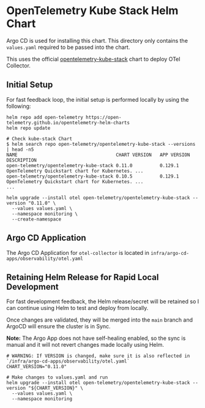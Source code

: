 # OpenTelemetry Kube Stack Helm Chart
Argo CD is used for installing this chart. This directory only contains the `values.yaml` required to be passed into the chart.

This uses the official [opentelemetry-kube-stack](https://github.com/open-telemetry/opentelemetry-helm-charts/tree/main/charts/opentelemetry-kube-stack) chart to deploy OTel Collector.

## Initial Setup
For fast feedback loop, the initial setup is performed locally by using the following:
```shell
helm repo add open-telemetry https://open-telemetry.github.io/opentelemetry-helm-charts
helm repo update

# Check kube-stack Chart
$ helm search repo open-telemetry/opentelemetry-kube-stack --versions | head -n5
NAME                                    CHART VERSION   APP VERSION     DESCRIPTION
open-telemetry/opentelemetry-kube-stack 0.11.0          0.129.1         OpenTelemetry Quickstart chart for Kubernetes. ...
open-telemetry/opentelemetry-kube-stack 0.10.5          0.129.1         OpenTelemetry Quickstart chart for Kubernetes. ...
...

helm upgrade --install otel open-telemetry/opentelemetry-kube-stack --version "0.11.0" \
  --values values.yaml \
  --namespace monitoring \
  --create-namespace
```

## Argo CD Application
The Argo CD Application for `otel-collector` is located in `infra/argo-cd-apps/observability/otel.yaml`


## Retaining Helm Release for Rapid Local Development
For fast development feedback, the Helm release/secret will be retained so I can continue using Helm to test and deploy from locally.

Once changes are validated, they will be merged into the `main` branch and ArgoCD will ensure the cluster is in Sync.

**Note:** The Argo App does not have self-healing enabled, so the sync is manual and it will not revert changes made locally using Helm.
```shell
# WARNING: If VERSION is changed, make sure it is also reflected in `/infra/argo-cd-apps/observability/otel.yaml`
CHART_VERSION="0.11.0"

# Make changes to values.yaml and run
helm upgrade --install otel open-telemetry/opentelemetry-kube-stack --version "${CHART_VERSION}" \
  --values values.yaml \
  --namespace monitoring
```
